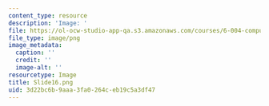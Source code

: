 ```yaml
---
content_type: resource
description: 'Image: '
file: https://ol-ocw-studio-app-qa.s3.amazonaws.com/courses/6-004-computation-structures-spring-2017/3d22bc6b9aaa3fa0264ceb19c5a3df47_Slide16.png
file_type: image/png
image_metadata:
  caption: ''
  credit: ''
  image-alt: ''
resourcetype: Image
title: Slide16.png
uid: 3d22bc6b-9aaa-3fa0-264c-eb19c5a3df47
---
```


